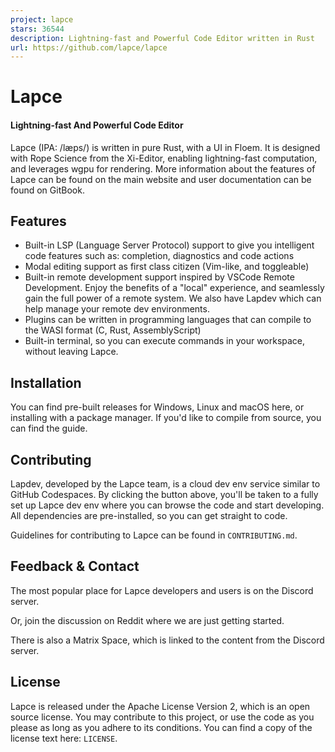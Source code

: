 ```yaml
---
project: lapce
stars: 36544
description: Lightning-fast and Powerful Code Editor written in Rust
url: https://github.com/lapce/lapce
---
```


  
Lapce
========

#### Lightning-fast And Powerful Code Editor

  

Lapce (IPA: /læps/) is written in pure Rust, with a UI in Floem. It is designed with Rope Science from the Xi-Editor, enabling lightning-fast computation, and leverages wgpu for rendering. More information about the features of Lapce can be found on the main website and user documentation can be found on GitBook.

Features
--------

-   Built-in LSP (Language Server Protocol) support to give you intelligent code features such as: completion, diagnostics and code actions
-   Modal editing support as first class citizen (Vim-like, and toggleable)
-   Built-in remote development support inspired by VSCode Remote Development. Enjoy the benefits of a "local" experience, and seamlessly gain the full power of a remote system. We also have Lapdev which can help manage your remote dev environments.
-   Plugins can be written in programming languages that can compile to the WASI format (C, Rust, AssemblyScript)
-   Built-in terminal, so you can execute commands in your workspace, without leaving Lapce.

Installation
------------

You can find pre-built releases for Windows, Linux and macOS here, or installing with a package manager. If you'd like to compile from source, you can find the guide.

Contributing
------------

Lapdev, developed by the Lapce team, is a cloud dev env service similar to GitHub Codespaces. By clicking the button above, you'll be taken to a fully set up Lapce dev env where you can browse the code and start developing. All dependencies are pre-installed, so you can get straight to code.

Guidelines for contributing to Lapce can be found in `CONTRIBUTING.md`.

Feedback & Contact
------------------

The most popular place for Lapce developers and users is on the Discord server.

Or, join the discussion on Reddit where we are just getting started.

There is also a Matrix Space, which is linked to the content from the Discord server.

License
-------

Lapce is released under the Apache License Version 2, which is an open source license. You may contribute to this project, or use the code as you please as long as you adhere to its conditions. You can find a copy of the license text here: `LICENSE`.
